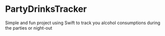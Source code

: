 # PartyDrinksTracker
Simple and fun project using Swift to track you alcohol consumptions during the parties or night-out
